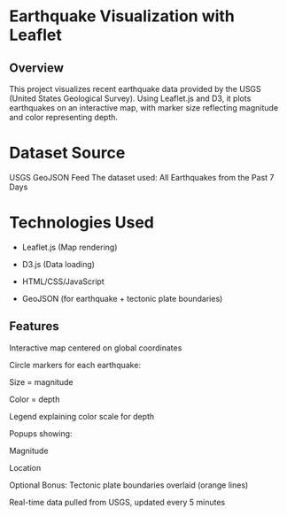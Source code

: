 # Earthquake Visualization with Leaflet
  
## Overview
  This project visualizes recent earthquake data provided by the USGS (United States Geological Survey). Using Leaflet.js and D3, it plots earthquakes on an interactive map, with marker size reflecting magnitude and color representing depth.

# Dataset Source
USGS GeoJSON Feed
The dataset used:
All Earthquakes from the Past 7 Days

# Technologies Used
 * Leaflet.js (Map rendering)

 * D3.js (Data loading)

 * HTML/CSS/JavaScript

 * GeoJSON (for earthquake + tectonic plate boundaries)

## Features
Interactive map centered on global coordinates

Circle markers for each earthquake:

Size = magnitude

Color = depth

Legend explaining color scale for depth

Popups showing:

Magnitude

Location

Optional Bonus: Tectonic plate boundaries overlaid (orange lines)

Real-time data pulled from USGS, updated every 5 minutes
